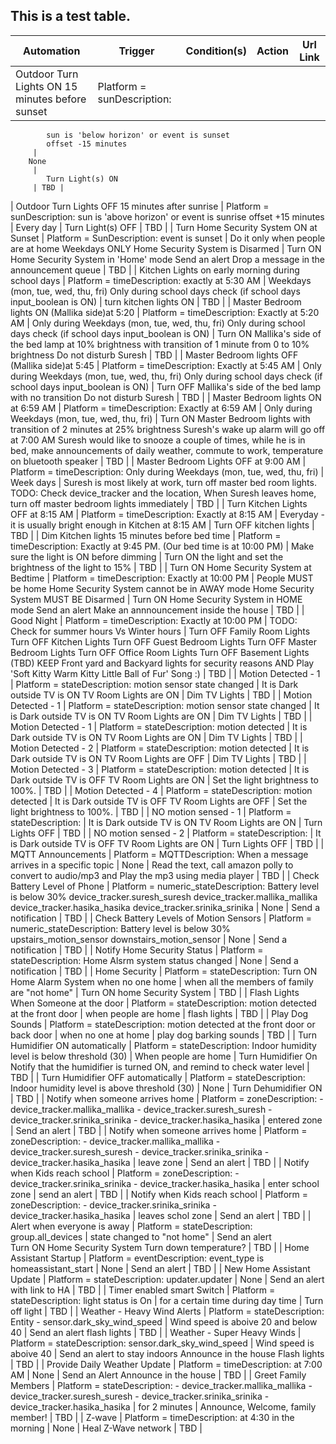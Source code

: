 ## This is a test table.

|Automation | Trigger | Condition(s) | Action | Url Link |
| --------- | ------- | ------------ | ------ | -------- |
 | Outdoor Turn Lights ON 15 minutes before sunset | Platform = sunDescription: 
			sun is 'below horizon' or event is sunset
			offset -15 minutes
		 | 
        None
		 | 
			Turn Light(s) ON
		 | TBD | 
 | Outdoor Turn Lights OFF 15 minutes after sunrise | Platform = sunDescription: 
			sun is 'above horizon' or event is sunrise
			offset +15 minutes
		 | 
			Every day
		 | 
			Turn Light(s) OFF
		 | TBD | 
 | Turn Home Security System ON at Sunset | Platform = SunDescription: 
			event is sunset
		 | 
			Do it only when people are at home
			Weekdays ONLY
			Home Security System is Disarmed
		 | 
			Turn ON Home Security System in 'Home' mode
			Send an alert
			Drop a message in the announcement queue
		 | TBD | 
 | Kitchen Lights on early morning during school days | Platform = timeDescription: 
			exactly at 5:30 AM
		 | 
		    Weekdays (mon, tue, wed, thu, fri)
			Only during school days check (if school days input_boolean is ON)
		 | 
			turn kitchen lights ON
		 | TBD | 
 | Master Bedroom lights ON (Mallika side)at 5:20 | Platform = timeDescription: 
			Exactly at 5:20 AM
		 | 
			Only during Weekdays (mon, tue, wed, thu, fri)
			Only during school days check (if school days input_boolean is ON)
		 | 
			Turn ON Mallika's side of the bed lamp at 10% brightness with transition of 1 minute from 0 to 10% brightness
			Do not disturb Suresh
		 | TBD | 
 | Master Bedroom lights OFF (Mallika side)at 5:45 | Platform = timeDescription: 
			Exactly at 5:45 AM
		 | 
			Only during Weekdays (mon, tue, wed, thu, fri)
			Only during school days check (if school days input_boolean is ON)
		 | 
			Turn OFF Mallika's side of the bed lamp with no transition
			Do not disturb Suresh
		 | TBD | 
 | Master Bedroom lights ON at 6:59 AM | Platform = timeDescription: 
			Exactly at 6:59 AM
		 | 
			Only during Weekdays (mon, tue, wed, thu, fri)
		 | 
			Turn ON Master Bedroom lights with transition of 2 minutes at 25% brightness
			Suresh's wake up alarm will go off at 7:00 AM
			Suresh would like to snooze a couple of times, while he is in bed, make announcements of daily weather, commute to work, temperature on bluetooth speaker
		 | TBD | 
 | Master Bedroom Lights OFF at 9:00 AM | Platform = timeDescription: 
			Only during Weekdays (mon, tue, wed, thu, fri)
		 | 
			Week days
		 | 
			Suresh is most likely at work, turn off master bed room lights.
			TODO: Check device_tracker and the location, When Suresh leaves home, turn off master bedroom lights immediately
		 | TBD | 
 | Turn Kitchen Lights OFF at 8:15 AM | Platform = timeDescription: 
			Exactly at 8:15 AM
		 | 
			Everyday - it is usually bright enough in Kitchen at 8:15 AM
		 | 
			Turn OFF kitchen lights
		 | TBD | 
 | Dim Kitchen lights 15 minutes before bed time | Platform = timeDescription: 
			Exactly at 9:45 PM. (Our bed time is at 10:00 PM)
		 | 
			Make sure the light is ON before dimming
		 | 
			Turn ON the light and set the brightness of the light to 15%
		 | TBD | 
 | Turn ON Home Security System at Bedtime | Platform = timeDescription: 
			Exactly at 10:00 PM
		 | 
			People MUST be home
			Home Security System cannot be in AWAY mode
			Home Security System MUST BE Disarmed
		 | 
			Turn ON Home Security System in HOME mode
			Send an alert
			Make an annnouncement inside the house
		 | TBD | 
 | Good Night | Platform = timeDescription: 
			Exactly at 10:00 PM
		 | 
			TODO: Check for summer hours Vs Winter hours
		 | 
			Turn OFF Family Room Lights
			Turn OFF Kitchen Lights
			Turn OFF Guest Bedroom Lights
			Turn OFF Master Bedroom Lights
			Turn OFF Office Room Lights
			Turn OFF Basement Lights (TBD)
			KEEP Front yard and Backyard lights for security reasons
			AND
			Play 'Soft Kitty Warm Kitty Little Ball of Fur' Song :)
		 | TBD | 
 | Motion Detected - 1 | Platform = stateDescription: 
			motion sensor state changed
		 | 
			It is Dark outside
			TV is ON
			TV Room Lights are ON
		 | 
			Dim TV Lights
		 | TBD | 
 | Motion Detected - 1 | Platform = stateDescription: 
			motion sensor state changed
		 | 
			It is Dark outside
			TV is ON
			TV Room Lights are ON
		 | 
			Dim TV Lights
		 | TBD | 
 | Motion Detected - 1 | Platform = stateDescription: 
			motion detected
		 | 
			It is Dark outside
			TV is ON
			TV Room Lights are ON
		 | 
			Dim TV Lights
		 | TBD | 
 | Motion Detected - 2 | Platform = stateDescription: 
			motion detected
		 | 
			It is Dark outside
			TV is ON
			TV Room Lights are OFF
		 | 
			Dim TV Lights
		 | TBD | 
 | Motion Detected - 3 | Platform = stateDescription: 
			motion detected
		 | 
			It is Dark outside
			TV is OFF
			TV Room Lights are ON
		 | 
			Set the light brightness to 100%.
		 | TBD | 
 | Motion Detected - 4 | Platform = stateDescription: 
			motion detected
		 | 
			It is Dark outside
			TV is OFF
			TV Room Lights are OFF
		 | 
			Set the light brightness to 100%.
		 | TBD | 
 | NO motion sensed - 1 | Platform = stateDescription:  | 
			It is Dark outside
			TV is ON
			TV Room Lights are ON
		 | 
			Turn Lights OFF
		 | TBD | 
 | NO motion sensed - 2 | Platform = stateDescription:  | 
			It is Dark outside
			TV is OFF
			TV Room Lights are ON
		 | 
			Turn Lights OFF
		 | TBD | 
 | MQTT Announcements | Platform = MQTTDescription: 
			When a message arrives in a specific topic
		 | 
			None
		 | 
			Read the text, call amazon polly to convert to audio/mp3 and Play the mp3 using media player
		 | TBD | 
 | Check Battery Level of Phone | Platform = numeric_stateDescription: 
			Battery level is below 30%
			device_tracker.suresh_suresh
			device_tracker.mallika_mallika
			device_tracker.hasika_hasika
			device_tracker.srinika_srinika
		 | 
			None
		 | 
			Send a notification
		 | TBD | 
 | Check Battery Levels of Motion Sensors | Platform = numeric_stateDescription: 
			Battery level is below 30%
			upstairs_motion_sensor
			downstairs_motion_sensor
		 | 
			None
		 | 
			Send a notification
		 | TBD | 
 | Notify Home Security Status | Platform = stateDescription: 
			Home Alsrm system status changed
		 | 
			None
		 | 
			Send a notification
		 | TBD | 
 | Home Security | Platform = stateDescription: 
			Turn ON Home Alarm System when no one home
		 | 
			when all the members of family are "not home"
		 | 
			Turn ON home Security System
		 | TBD | 
 | Flash Lights When Someone at the door | Platform = stateDescription: 
			motion detected at the front door
		 | 
			when people are home
		 | 
			flash lights
		 | TBD | 
 | Play Dog Sounds | Platform = stateDescription: 
			motion detected at the front door or back door
		 | 
			when no one at home
		 | 
			play dog barking sounds
		 | TBD | 
 | Turn Humidifier ON automatically | Platform = stateDescription: 
			Indoor humidity level is below threshold (30)
		 | 
			When people are home
		 | 
			Turn Humidifier On
			Notify that the humidifier is turned ON, and remind to check water level
		 | TBD | 
 | Turn Humidifier OFF automatically | Platform = stateDescription: 
			Indoor humidity level is above threshold (30)
		 | 
			None
		 | 
			Turn Dehumidifier ON
		 | TBD | 
 | Notify when someone arrives home | Platform = zoneDescription: 
			- device_tracker.mallika_mallika
			- device_tracker.suresh_suresh
			- device_tracker.srinika_srinika
			- device_tracker.hasika_hasika
		 | 
			entered zone
		 | 
			Send an alert
		 | TBD | 
 | Notify when someone arrives home | Platform = zoneDescription: 
			- device_tracker.mallika_mallika
			- device_tracker.suresh_suresh
			- device_tracker.srinika_srinika
			- device_tracker.hasika_hasika
		 | 
			leave zone
		 | 
			Send an alert
		 | TBD | 
 | Notify when Kids reach school | Platform = zoneDescription: 
			- device_tracker.srinika_srinika
			- device_tracker.hasika_hasika
		 | 
			enter school zone
		 | 
			send an alert
		 | TBD | 
 | Notify when Kids reach school | Platform = zoneDescription: 
			- device_tracker.srinika_srinika
			- device_tracker.hasika_hasika
		 | 
			leaves schol zone
		 | 
			Send an alert
		 | TBD | 
 | Alert when everyone is away | Platform = stateDescription: 
			group.all_devices
		 | 
			state changed to "not home"
		 | 
			Send an alert	
			Turn ON Home Security System
			Turn down temperature?
		 | TBD | 
 | Home Assistant Startup | Platform = eventDescription: 
			event_type is homeassistant_start
		 | 
			None
		 | 
			Send an alert
		 | TBD | 
 | New Home Assistant Update | Platform = stateDescription: 
			updater.updater
		 | 
			None
		 | 
			Send an alert with link to HA
		 | TBD | 
 | Timer enabled smart Switch | Platform = stateDescription: 
			light status is On
		 | 
			for a certain time
			during day time
		 | 
			Turn off light
		 | TBD | 
 | Weather - Heavy Wind Alerts | Platform = stateDescription: 
			Entity - sensor.dark_sky_wind_speed
		 | 
			Wind speed is aboive 20 and below 40
		 | 
			Send an alert
			flash lights
		 | TBD | 
 | Weather - Super Heavy Winds | Platform = stateDescription: 
			sensor.dark_sky_wind_speed
		 | 
			Wind speed is aboive 40
		 | 
			Send an alert to stay indoors
			Announce in the house
			Flash lights
		 | TBD | 
 | Provide Daily Weather Update | Platform = timeDescription: 
			at 7:00 AM
		 | 
			None
		 | 
			Send an Alert
			Announce in the house
		 | TBD | 
 | Greet Family Members | Platform = stateDescription: 
        - device_tracker.mallika_mallika
        - device_tracker.suresh_suresh
        - device_tracker.srinika_srinika
        - device_tracker.hasika_hasika
		 | 
			for 2 minutes
		 | 
			Announce, Welcome, family member!
		 | TBD | 
 | Z-wave | Platform = timeDescription: 
			at 4:30 in the morning
		 | 
			None
		 | 
			Heal Z-Wave network
		 | TBD | 
